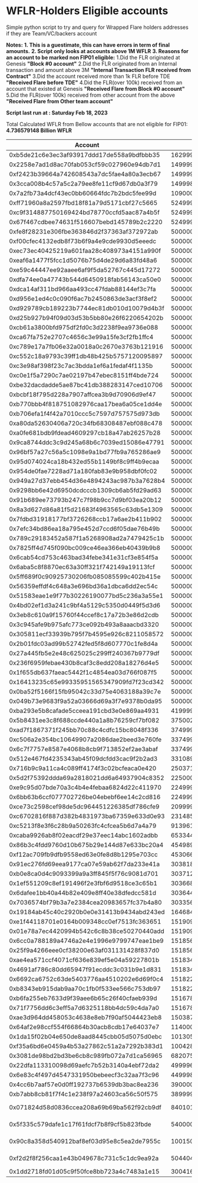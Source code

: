 
# WFLR-Holders Eligible accounts

Simple python script to try and query for Wrapped Flare holders addresses if they are Team/VC/backers account

**Notes:**
**1. This is a guestimate, this can have errors in term of final amounts.**
**2. Script only looks at accounts above 1M WFLR**
**3. Reasons for an account to be marked non FIP01 eligible:**
 1.Did the FLR originated at Genesis **"Block #0 account"**
 2.Did the FLR originated from an Internal transaction and amount above 3M **"Internal Transaction FLR received from Contract"**
 3.Did the account received more than 1k FLR before TDE **"Received Flare before TDE"**
 4.Did the FLR(over 100k) received from an account that existed at Genesis **"Received Flare from Block #0 account"**
 5.Did the FLR(over 100k) received from other account from the above **"Received Flare from Other team account"**
          
**Script last run at : Saturday Feb 18, 2023**

Total Calculated WFLR from Bellow accounts that are not eligible for FIP01:
**4.736579148 Billion WFLR**

| Account        |Amount                         |Reason                       |
|----------------|-------------------------------|-----------------------------|
|0xb5de21c6e3ec3af93917ddd17de558a9bdfbbb35|162999298.3127429|Recieved Flare before TDE|
|0x2258e7ad1d8ac70fab053cf59c027960e94db7d1|149999998.90876913|Block #0 account|
|0xf2423b39664a742608543a7dc5fae4a80a3ecb67|149999001.0|Block #0 account|
|0x3cca008b4c57a5c2a79ee8fe11cf9d67db0a3f79|149998629.8457655|Block #0 account|
|0x7a2fb73a4dcf43ec0bb60664fdc7b2bdc5fee99d|109000008.0|Recieved Flare from Block #0 account|
|0xff71960a8a2597fbd18f81a79d5171cbf27c5665|52499990.0|Block #0 account|
|0xc9f314887750169424bd78770ccfd5aac87a4b5f|52499990.0|Block #0 account|
|0x67f467cdbee74631f516607bebd145789b2c2220|52499990.0|Block #0 account|
|0xfe8f28231e306fbe363846d2f37363af372972ab|50000000.0|Block #0 account|
|0xf00cfec4132edb8f73b6f9a4e9cde9930d5eeedc|50000000.0|Block #0 account|
|0xec73ec40425219a601faa28c408973a4151a990f|50000000.0|Block #0 account|
|0xeaf6a1477f5fcc1d5076b75d4de29d6a83fd48a6|50000000.0|Block #0 account|
|0xe59c44447ee92aaee6af9f5da52767c445d17272|50000000.0|Block #0 account|
|0xdfa74ee0a47743b544d6450918fab56143ca50e0|50000000.0|Block #0 account|
|0xdca14af311bd966aa493cc47fdab88144ef3c7fa|50000000.0|Block #0 account|
|0xd956e1ed4c0c090f6ac7b2450863de3acf3f8ef2|50000000.0|Block #0 account|
|0xd929789cb189223b7744ec81db010d10079d4b3f|50000000.0|Block #0 account|
|0xd25b927b94f09d03d53b5bb80e26f6220654202b|50000000.0|Block #0 account|
|0xcb61a3800bfd975df2fd0c3d2238f9ea9736e088|50000000.0|Block #0 account|
|0xca67fa752e2707c4656c3e99a15fe3cf2fb1ffc4|50000000.0|Block #0 account|
|0xc789e17a7fb06e32a0018a0c2670e3763b121916|50000000.0|Block #0 account|
|0xc552c18a9793c39ff1db48b425b5757120095897|50000000.0|Block #0 account|
|0xc3e98af398f23c7ac3bdda1ef6a1fedaf4f1135b|50000000.0|Block #0 account|
|0xc0e1f5a7290c7ae02197b47ebec8151ff4bde724|50000000.0|Block #0 account|
|0xbe32dacdadde5ae87bc41db388283147ced10706|50000000.0|Block #0 account|
|0xbcbf18f795d228a7907affcea3b9d70906d9ef47|50000000.0|Block #0 account|
|0xb770bbb4f818751082976caa17bea6a05ce1dd4e|50000000.0|Block #0 account|
|0xb706efa1f4f42a7010ccc5c7597d757575d973db|50000000.0|Block #0 account|
|0xa80da52630406a720c34fb68308487ebf088c478|50000000.0|Block #0 account|
|0xa0fe681bdb9fdead4609297cb18a47ab26257b28|50000000.0|Block #0 account|
|0x9ca8744ddc3c9d245a68b6c7039ed15086e47791|50000000.0|Block #0 account|
|0x96bf57a27c56a5c1098e9a1bd77fb9a765286ae9|50000000.0|Block #0 account|
|0x95d074024ca18b432ed55b1149bf8c9ff4b9ecaa|50000000.0|Block #0 account|
|0x954de0fae7228ad71a180fab83e9b958dbf0fc02|50000000.0|Block #0 account|
|0x949a27d37ebb454d36e4894243ac987b3a7628b4|50000000.0|Block #0 account|
|0x9298bb6e42d6950dcdcccb1309cb6ab5fd29ad63|50000000.0|Block #0 account|
|0x91b689ee73793b247c7f98b9cc7d9bf03ea20b12|50000000.0|Block #0 account|
|0x8a3d627d86a81f5d21683f4963565c63db5e1309|50000000.0|Recieved Flare from Block #0 account|
|0x7fdbd31918177bf3726268ccb17a6ae2b411b902|50000000.0|Block #0 account|
|0x7efc34bd86ea18a795e452d7ccd6f05dae76b49b|50000000.0|Block #0 account|
|0x789c29183452a587f1a5268908ad2a7479425c1b|50000000.0|Block #0 account|
|0x7825ff4d745f090bc009ce46ea366eb40439b9b8|50000000.0|Block #0 account|
|0x6cab54cd753c463bad34febe341e31cf3e854f5a|50000000.0|Block #0 account|
|0x6aba5c8f8870ec63a30ff321f742149a19113fcf|50000000.0|Block #0 account|
|0x5ff689f0c90925730206fb085085599c402b415e|50000000.0|Block #0 account|
|0x56359effdf4c648a3e696bd36a1dbca6dd2ec54c|50000000.0|Block #0 account|
|0x51583eae1e9f77b30226190077bd5c236a3a55e1|50000000.0|Block #0 account|
|0x4bd02ef1d3a241c9bf4a5129c5350d0449f5d3d6|50000000.0|Block #0 account|
|0x3eb8c610a9f15760f44ccef8c17a72b3e86d2cdb|50000000.0|Block #0 account|
|0x3c945afe9b975afc773ce092b493a8aaacbd3320|50000000.0|Block #0 account|
|0x305811ecf33939b795f7b4595e926c8211058572|50000000.0|Block #0 account|
|0x2b01fdc03ad99b52742fed5f8d607770c1fe8d4a|50000000.0|Block #0 account|
|0x27a445fb5e2e48c625025c299ff240367b9779df|50000000.0|Recieved Flare from Block #0 account|
|0x236f6959febae430b8caf3c8edd208a18276d4e5|50000000.0|Block #0 account|
|0x1f655db637faeac5442f1c4854ea03d766f087f5|50000000.0|Block #0 account|
|0x16413235c65e99335951565347909fd7f23cd342|50000000.0|Block #0 account|
|0x0ba52f5166f15fb95042c33d75e4063188a39c7e|50000000.0|Block #0 account|
|0x049b73e9683f9a52a03666d69a3f7e9378b0da95|50000000.0|Block #0 account|
|0xba293e5b8cafade5cceea191cbd3e0e869aa4931|41999990.0|Block #0 account|
|0x5b8431ee3c8f688ccde440a1a8b76259cf7bf082|37500295.6567379|Recieved Flare before TDE|
|0xad7f1867371f245bb70c88c4cdfc15bc8048f336|37499999.08515296|Recieved Flare before TDE|
|0xc506a2e354bc10649907a2086dae2beed3e760fe|33749990.0|Block #0 account|
|0x6c7f7757e8587e4068b8cb9f713852ef2ae3abaf|33749990.0|Block #0 account|
|0x512e467fd4235343ab45f09dcfdd3cac9f2b2ad3|33108974.506434053|Recieved Flare before TDE|
|0x716b9c9a11ca4c089ff4174f3c02bcfeaca0e420|25037130.9861035|Recieved Flare from Block #0 account|
|0x5d2f75392ddda69a2818021dd6a64937904c8352|22500000.000004444|Recieved Flare before TDE|
|0xe9c95d07bde70a3c4b4e4febaa6824d22c411970|22499900.0|Recieved Flare before TDE|
|0x6bb63b6ccf077702726be04ebebf6ee14c2cd816|22499900.0|Recieved Flare before TDE|
|0xce73c2598cef98de5dc964451226385df786cfe9|20999997.46675179|Recieved Flare before TDE|
|0xc6702816f887d382b4831973ba67359e633d0e93|231485139.0949|Internal Transaction FLR received from Contract|
|0xc5213f8e3f6c28b9a50263fc4cfcea5b6d7a4a79|91396118.1504513|Internal Transaction FLR received from Contract|
|0xcaba9926ab8f02eacdf29e37eec14abc1602adbb|65334492.480616726|Internal Transaction FLR received from Contract|
|0x86b3c4fdd9760d10b675b29e144d87e633bc20a4|45498961.99894999|Internal Transaction FLR received from Contract|
|0xf12ac709fb9dfb9558ed63e0fe8d8b1295e703cc|45306618.45585223|Internal Transaction FLR received from Contract|
|0x91ec276fd69eea9177ca07e59ab62f7da233e41a|30381833.458353516|Internal Transaction FLR received from Contract|
|0xb0e8ca0d4c9093399a9a3ff845f5f76c9081d701|30371293.40365207|Internal Transaction FLR received from Contract|
|0x1ef551209c8ef191496f2e3fbf6d9518ce3c65b1|30366803.735719994|Internal Transaction FLR received from Contract|
|0x6dafee1bb40a44b82e409e8ff40e38dfedcc581d|30364432.979412794|Internal Transaction FLR received from Contract|
|0x7036574bf79b3a7e2384cea20983657fc37b4a80|30335699.8672574|Internal Transaction FLR received from Contract|
|0x19184ab45c40c2920b0e0e31413b9434abd243ed|16468420.379345402|Internal Transaction FLR received from Contract|
|0xe1f44118701e0164b009348cc0ef7513fc363651|15190915.324051509|Internal Transaction FLR received from Contract|
|0x01e78a7ec4420994b542c6c8b38ce50270440add|15190915.324051509|Internal Transaction FLR received from Contract|
|0x6cc0a788189a4746a2e4e1996e9799747eae1be9|15185645.296822896|Internal Transaction FLR received from Contract|
|0x25f9a4266eee0cf38200e63af031131428f837d0|15185645.296822896|Internal Transaction FLR received from Contract|
|0xae4ea571ccf4071cf636e839ef5e04a59227801b|15183400.46284476|Internal Transaction FLR received from Contract|
|0x4691af786c80dd65947f91ecddc3c031b9e1d831|15183400.46284476|Internal Transaction FLR received from Contract|
|0x6692ca6752c63de5403776aa4510202e6d69f0c4|15182215.084759936|Internal Transaction FLR received from Contract|
|0xb8343eb915dab9aa70c1fb0f533ee566c753db97|15182215.084759936|Internal Transaction FLR received from Contract|
|0xb6fa255eb7633d9f39aee6b65c26f40cfaeb939d|15167848.529125473|Internal Transaction FLR received from Contract|
|0x71f7756dd6c3eff5a7d6325118bb4dc59c4da7a0|15167848.529125473|Internal Transaction FLR received from Contract|
|0xae3d964dd458053c4638e8eb7f90af5044423eb8|15038737.874845078|Internal Transaction FLR received from Contract|
|0x64af2e98ccf554f66864b30acb8cdb17e64037e7|11400000.009057142|Recieved Flare before TDE|
|0x1da15f02b04e650de8aad8445cbb05d5075d0ebc|10130522.821547488|Internal Transaction FLR received from Contract|
|0xf35a6bd6e0459a4b53a27862c51a2a7292b383d1|10042836.102412632|Internal Transaction FLR received from Contract|
|0x3081de98bd2bd3be6cb8c989fb072a7d1ca56965|6820758.439766944|Recieved Flare before TDE|
|0x22dfa113310098d69aefc7b52b3140a4ebf72da2|4999961.99892602|Internal Transaction FLR received from Contract|
|0x6e83c4f497d4547331950bebeecf3c32aa7f3c96|4499980.0|Recieved Flare before TDE|
|0x4cc6b7aaf57e0d0ff192737b6539db3bac8ea236|3900000.134167265|Internal Transaction FLR received from Contract|
|0xb7abb8cb81f7f4c1e238f97a24603ca56c50f575|3899995.0|Recieved Flare before TDE|
|0x071824d58d0836ccea208a69b69ba562f92cb9df|84010199.1887586|Recieved Flare from Other team account: 0xcaba9926ab8f02eacdf29e37eec14abc1602adbb|
|0x5f335c579dafe1c17f61fdcf7b8f9cf5b823fbde|54000000.0|Recieved Flare from Other team account: 0x7a2fb73a4dcf43ec0bb60664fdc7b2bdc5fee99d|
|0x90c8a358d540912baf8ef03d95e8c5ea2de7955c|10015014.862483775|Recieved Flare from Other team account: 0x1da15f02b04e650de8aad8445cbb05d5075d0ebc|
|0xf2d2f8f256caa1e43b049678c731c5c1dc9ea92a|5044042.937507563|Recieved Flare from Other team account: 0xc5213f8e3f6c28b9a50263fc4cfcea5b6d7a4a79|
|0x1dd2718fd01d05c9f50fce8bb723a4c7483a1e15|3004162.195999412|Recieved Flare before TDE|
